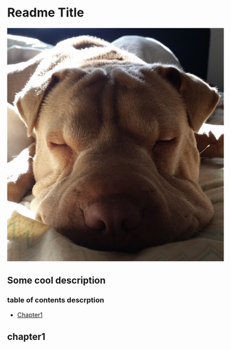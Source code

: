 # Readme Title

![alt text](NalaNFT.jpg)

## Some cool description

### table of contents descrption
- [Chapter1](#chapter1)

## chapter1
